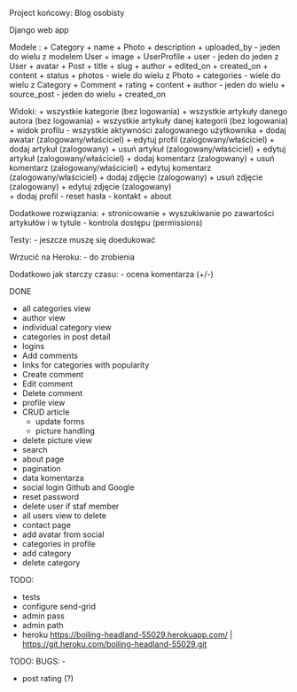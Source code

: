 Project końcowy: Blog osobisty

Django web app

Modele :
    + Category
        + name
    + Photo
        + description
        + uploaded_by - jeden do wielu z modelem User
        + image
    + UserProfile
        + user - jeden do jeden z User
        + avatar
    + Post
        + title
        + slug
        + author
        + edited_on
        + created_on
        + content
        + status
        + photos - wiele do wielu z Photo
        + categories - wiele do wielu z Category
    + Comment
        + rating
        + content
        + author - jeden do wielu
        + source_post - jeden do wielu
        + created_on

Widoki:
    + wszystkie kategorie (bez logowania)
    + wszystkie artykuły danego autora (bez logowania)
    + wszystkie artykuły danej kategorii (bez logowania)
    + widok profilu - wszystkie aktywności zalogowanego użytkownika
    + dodaj awatar (zalogowany/właściciel)
    + edytuj profil (zalogowany/właściciel)
    + dodaj artykuł (zalogowany)
    + usuń artykuł (zalogowany/właściciel)
    + edytuj artykuł (zalogowany/właściciel)
    + dodaj komentarz (zalogowany)
    + usuń komentarz (zalogowany/właściciel)
    + edytuj komentarz (zalogowany/właściciel)
    + dodaj zdjęcie (zalogowany)
    + usuń zdjęcie (zalogowany)
    + edytuj zdjęcie (zalogowany)   
    + dodaj profil
    - reset hasła 
    - kontakt
    + about

Dodatkowe rozwiązania:
    + stronicowanie
    + wyszukiwanie po zawartości artykułów i w tytule
    - kontrola dostępu (permissions)

Testy:
    - jeszcze muszę się doedukować

Wrzucić na Heroku:
    - do zrobienia

Dodatkowo jak starczy czasu:
    - ocena komentarza (+/-)


DONE
+ all categories view
+ author view
+ individual category view
+ categories in post detail
+ logins
+ Add comments
+ links for categories with popularity
+ Create comment
+ Edit comment
+ Delete comment
+ profile view
+ CRUD article
    + update forms
    + picture handling
+ delete picture view
+ search
+ about page
+ pagination
+ data komentarza
+ social login Github and Google
+ reset password
+ delete user if staf member
+ all users view to delete
+ contact page
+ add avatar from social
+ categories in profile
+ add category
+ delete category

TODO:
- tests
- configure send-grid
- admin pass
- admin path
- heroku
https://boiling-headland-55029.herokuapp.com/ | https://git.heroku.com/boiling-headland-55029.git


TODO: BUGS:
    - 
- post rating (?)